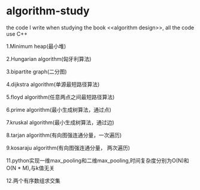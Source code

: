 # algorithm-study
the code I write when studying the book &lt;&lt;algorithm design>>, all the code use C++

1.Minimum heap(最小堆)

2.Hungarian algorithm(匈牙利算法)

3.bipartite graph(二分图)

4.dijkstra algorithm(单源最短路径算法)

5.floyd algorithm(任意两点之间最短路径算法)

6.prime algorithm(最小生成树算法，通过点)

7.kruskal algorithm(最小生成树算法，通过边)

8.tarjan algorithm(有向图强连通分量，一次遍历)

9.kosaraju algorithm(有向图强连通分量， 两次遍历)

11.python实现一维max_pooling和二维max_pooling,时间复杂度分别为O(N)和O(N * M),与k值无关

12.两个有序数组求交集
